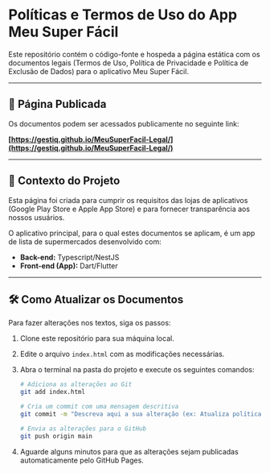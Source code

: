 # Políticas e Termos de Uso do App Meu Super Fácil

Este repositório contém o código-fonte e hospeda a página estática com os documentos legais (Termos de Uso, Política de Privacidade e Política de Exclusão de Dados) para o aplicativo Meu Super Fácil.

---

## 🚀 Página Publicada

Os documentos podem ser acessados publicamente no seguinte link:

**[https://gestiq.github.io/MeuSuperFacil-Legal/](https://gestiq.github.io/MeuSuperFacil-Legal/)**

---

## 🎯 Contexto do Projeto

Esta página foi criada para cumprir os requisitos das lojas de aplicativos (Google Play Store e Apple App Store) e para fornecer transparência aos nossos usuários.

O aplicativo principal, para o qual estes documentos se aplicam, é um app de lista de supermercados desenvolvido com:
* **Back-end:** Typescript/NestJS
* **Front-end (App):** Dart/Flutter

---

## 🛠️ Como Atualizar os Documentos

Para fazer alterações nos textos, siga os passos:

1.  Clone este repositório para sua máquina local.
2.  Edite o arquivo `index.html` com as modificações necessárias.
3.  Abra o terminal na pasta do projeto e execute os seguintes comandos:

    ```bash
    # Adiciona as alterações ao Git
    git add index.html

    # Cria um commit com uma mensagem descritiva
    git commit -m "Descreva aqui a sua alteração (ex: Atualiza política de privacidade)"

    # Envia as alterações para o GitHub
    git push origin main
    ```

4.  Aguarde alguns minutos para que as alterações sejam publicadas automaticamente pelo GitHub Pages.